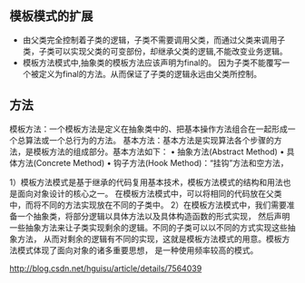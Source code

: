 
## 模板模式的扩展
- 由父类完全控制着子类的逻辑，子类不需要调用父类，而通过父类来调用子类，子类可以实现父类的可变部份，却继承父类的逻辑,不能改变业务逻辑。
- 模板方法模式中,抽象类的模板方法应该声明为final的。
  因为子类不能覆写一个被定义为final的方法。从而保证了子类的逻辑永远由父类所控制。

## 方法
模板方法：一个模板方法是定义在抽象类中的、把基本操作方法组合在一起形成一个总算法或一个总行为的方法。
基本方法：基本方法是实现算法各个步骤的方法，是模板方法的组成部分。基本方法如下：
• 抽象方法(Abstract Method)
• 具体方法(Concrete Method)
• 钩子方法(Hook Method)：“挂钩”方法和空方法，


1）模板方法模式是基于继承的代码复用基本技术，模板方法模式的结构和用法也是面向对象设计的核心之一。
在模板方法模式中，可以将相同的代码放在父类中，而将不同的方法实现放在不同的子类中。
2）在模板方法模式中，我们需要准备一个抽象类，将部分逻辑以具体方法以及具体构造函数的形式实现，
然后声明一些抽象方法来让子类实现剩余的逻辑。不同的子类可以以不同的方式实现这些抽象方法，
从而对剩余的逻辑有不同的实现，这就是模板方法模式的用意。模板方法模式体现了面向对象的诸多重要思想，
是一种使用频率较高的模式。


http://blog.csdn.net/hguisu/article/details/7564039